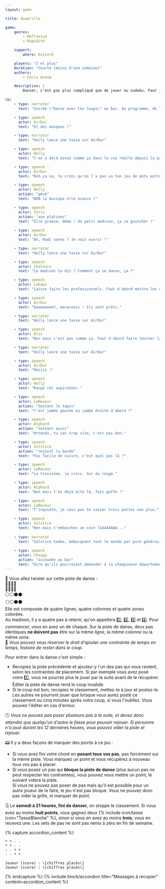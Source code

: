 ```yaml
---
layout: game

title: Quadrille

game:
    genres:
        - Réflexion
        - Rapidité

    support:
        where: Discord

    players: "2 et plus"
    duration: "Courte (moins d'une semaine)"
    authors:
        - Chris Antem

    description: |
        Danser, c'est pas plus compliqué que de jouer au sudoku. Faut juste ne pas s'emmêler les chiffres.

rp:
    - type: narrator
      text: "Soirée \"Danse avec les loups\" au bar. Au programme, de la danse et du poisson"

    - type: speech
      actor: AirDur
      text: "Et des masques !"

    - type: narrator
      text: "Holly lance une tasse sur AirDur"

    - type: speech
      actor: Holly
      text: "Y'en a déjà assez comme ça dans la vie réelle depuis la pandémie, tu veux vraiment faire fuir tout le monde en fait..."

    - type: speech
      actor: AirDur
      text: "Roh ça va, tu crois qu'on l'a pas vu ton jeu de mots entre le loup et le bar ?"

    - type: speech
      actor: Holly
      action: "gêné"
      text: "BON la musique elle avance ?"

    - type: speech
      actor: Chris
      action: "aux platines"
      text: "Elle groove, même ! Un petit madison, ça va guincher !"
      
    - type: speech
      actor: AirDur
      text: "Ah, Madi sonne ? Je vais ouvrir !"

    - type: narrator
      text: "Holly lance une tasse sur AirDur"

    - type: speech
      actor: Chelours
      text: "Le madison tu dis ? Comment ça se danse, ça ?"

    - type: speech
      actor: Lokapi
      text: "Laisse faire les professionnels. Faut d'abord mettre les deux bras en avant, puis sur les épaules, puis la tête..."

    - type: speech
      actor: AirDur
      text: "Eeeeeeeeet, macaronis ! Ils sont prêts."

    - type: narrator
      text: "Holly lance une tasse sur AirDur"

    - type: speech
      actor: Alix
      text: "Non mais c'est pas comme ça. Faut d'abord faire tourner la roue. Selon la couleur et la partie du corps sur laquelle ça tombe..."

    - type: narrator
      text: "Holly lance une tasse sur AirDur"

    - type: speech
      actor: AirDur
      text: "Maiiis !"

    - type: speech
      actor: Holly
      text: "Range cet aspirateur."

    - type: speech
      actor: LeReveur
      action: "testant le tapis"
      text: "C'est jambe gauche ou jambe droite d'abord ?"

    - type: speech
      actor: Alphard
      action: "testant aussi"
      text: "Attends, tu vas trop vite, c'est pas bon."

    - type: speech
      actor: Solstice
      action: "rejoint la bande"
      text: "Pas facile de suivre, c'est quel pas là ?"

    - type: speech
      actor: LeReveur
      text: "Le troisième, je crois. Sur du rouge."

    - type: speech
      actor: Alphard
      text: "Non mais t'es déjà allé là, fais gaffe !"

    - type: speech
      actor: LeReveur
      text: "T'inquiète, je vais pas te casser trois pattes non plus."

    - type: speech
      actor: Solstice
      text: "Non mais t'embouches un coin làààAAAAA..."
      
    - type: narrator
      text: "Solstice tombe, embarquant tout le monde par pure générosité"
      
    - type: speech
      actor: Choupy
      action: "accoudée au bar"
      text: "Dire qu'ils pourraient demander à la championne départementale de Just Dance de Seine-et-Oise pour leur montrer. Tent pis..."
---
```


📔 Vous allez twister sur cette piste de danse :  
🔴🔴🔵🔵  
🔴🔴🔵🔵  
⚪⚪⚫⚫  
⚪⚪⚫⚫  
Elle est composée de quatre lignes, quatre colonnes et quatre zones colorées.  
Au madison, il y a quatre pas à retenir, qu'on appellera 1️⃣, 2️⃣, 3️⃣ et 4️⃣. Pour commencer, vous en avez un de chaque. Sur la piste de danse, deux pas identiques **ne doivent pas** être sur la même *ligne*, la même *colonne* ou la même *zone*.  
🧠 *Vous pouvez vous réserver le droit d'ajouter une contrainte de temps en temps, histoire de rester dans le coup.*

Pour entrer dans la danse c'est simple :
- Recopiez la piste précédente et ajoutez-y l'un des pas qui vous restent, selon les contraintes de placement. Si par exemple vous avez posé votre 1️⃣, vous ne pourrez plus le jouer par la suite avant de le récupérer. Éditer la piste de danse rend le coup invalide.  
- Si le coup est bon, recopiez le classement, mettez-le à jour et postez-le. Les autres ne pourront jouer que lorsque vous aurez posté ce classement ou cinq minutes après votre coup, si vous l'oubliez. Vous pouvez l'éditer en cas d'erreur.  

🕛 *Vous ne pouvez pas poser plusieurs pas à la suite, et devez donc attendre que quelqu'un d'autre le fasse pour pouvoir rejouer. Si personne n'a joué durant les 12 dernières heures, vous pouvez vider la piste et rejouer.*

📟 Il y a deux façons de marquer des points à ce jeu :
- Si vous avez fini votre choré en **posant tous vos pas**, pas forcément sur la même piste. Vous marquez un point et vous récupérez à nouveau tous vos pas à placer.  
- Si vous posez un pas qui **bloque la piste de danse** (plus aucun pas ne peut respecter les contraintes), vous pouvez vous mettre un point, le suivant videra la piste.  
Si vous ne pouvez pas poser de pas mais qu'il est possible pour un autre joueur de le faire, le jeu n'est pas bloqué. Vous ne pouvez donc pas vider la grille, ni marquer de point.

🗓️ Le **samedi à 21 heures, fini de danser**, on stoppe le classement. Si vous avez au moins **huit points**, vous gagnez deux {% include icon/tasse icon="TasseBlanche" %}, sinon si vous en avez au moins **trois**, vous en recevez une. Les sets de pas ne sont pas remis à zéro en fin de semaine.

{% capture accordion_content %}
```
* * · ·
* * · ·
· · * *
· · * *
```
```
Joueur (score) : \[chiffres placés\]
Joueur (score) : \[chiffres placés\]
```
{% endcapture %}
{% include block/accordion title="Messages à recopier" content=accordion_content %}
